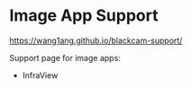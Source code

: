 # Image App Support

https://wang1ang.github.io/blackcam-support/

Support page for image apps:
* InfraView
